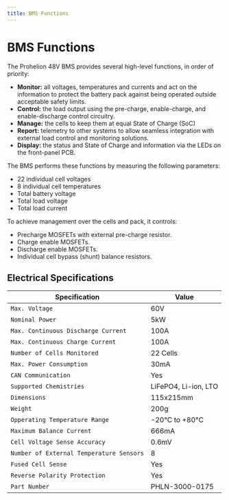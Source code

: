```yaml
---
title: BMS Functions
---
```


# BMS Functions

The Prohelion 48V BMS provides several high-level functions, in order of priority:

- __Monitor:__ all voltages, temperatures and currents and act on the information to protect the battery pack against being operated outside acceptable safety limits.  
- __Control:__ the load output using the pre-charge, enable-charge, and enable-discharge control circuitry.
- __Manage:__ the cells to keep them at equal State of Charge (SoC)
- __Report:__ telemetry to other systems to allow seamless integration with external load control and monitoring solutions.
- __Display:__ the status and State of Charge and information via the LEDs on the front-panel PCB.

The BMS performs these functions by measuring the following parameters:

- 22 individual cell voltages 
- 8 individual cell temperatures 
- Total battery voltage 
- Total load voltage 
- Total load current

To achieve management over the cells and pack, it controls:

- Precharge MOSFETs with external pre-charge resistor.
- Charge enable MOSFETs.
- Discharge enable MOSFETs.
- Individual cell bypass (shunt) balance resistors.

## Electrical Specifications

| Specification                            | Value                |
|------------------------------------------|----------------------|
| `Max. Voltage`                           | 60V                  |
| `Nominal Power`                          | 5kW                  |
| `Max. Continuous Discharge Current`      | 100A                 |
| `Max. Continuous Charge Current`         | 100A                 |
| `Number of Cells Monitored`              | 22 Cells             |
| `Max. Power Consumption`                 | 30mA                 |
| `CAN Communication`                      | Yes                  |
| `Supported Chemistries`                  | LiFePO4, Li-ion, LTO |
| `Dimensions`                             | 115x215mm            |
| `Weight`                                 | 200g                 |
| `Opperating Temperature Range`           | -20°C to +80°C       |
| `Maximum Balance Current`                | 666mA                |
| `Cell Voltage Sense Accuracy`            | 0.6mV                |
| `Number of External Temperature Sensors` | 8                    |
| `Fused Cell Sense`                       | Yes                  |
| `Reverse Polarity Protection`            | Yes                  |
| `Part Number`                            | PHLN-3000-0175       |